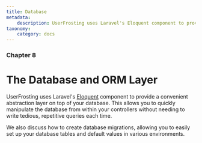 ```yaml
---
title: Database
metadata:
    description: UserFrosting uses Laravel's Eloquent component to provide a convenient abstraction layer on top of your database.
taxonomy:
    category: docs
---
```


### Chapter 8

# The Database and ORM Layer

UserFrosting uses Laravel's [Eloquent](https://laravel.com/docs/5.4/eloquent) component to provide a convenient abstraction layer on top of your database.  This allows you to quickly manipulate the database from within your controllers without needing to write tedious, repetitive queries each time.

We also discuss how to create database migrations, allowing you to easily set up your database tables and default values in various environments.
